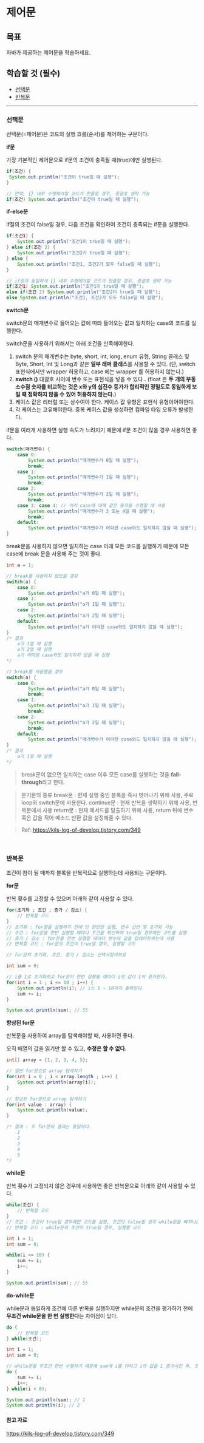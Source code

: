 # 제어문

## 목표

자바가 제공하는 제어문을 학습하세요.

## 학습할 것 (필수)

* [선택문](#선택문)
* [반복문](#반복문)

---

### 선택문

선택문(=제어문)은 코드의 실행 흐름(순서)를 제어하는 구문이다.

**if문**

가장 기본적인 제어문으로 if문의 조건이 충족될 때(true)에만 실행된다.

```java
if(조건) {
 System.out.println("조건이 true일 때 실행");
}

// 만약, {} 내부 수행해야할 코드가 한줄일 경우, 중괄호 생략 가능
if(조건) System.out.println("조건이 true일 때 실행");
```

**if-else문**

if절의 조건이 false일 경우, 다음 조건을 확인하여 조건이 충족되는 if문을 실행한다.

```java
if(조건1) {
	System.out.println("조건1이 true일 때 실행");
} else if(조건 2) {
	System.out.println("조건2가 true일 때 실행");
} else {
    System.out.println("조건1, 조건2가 모두 false일 때 실행");
}

// if문과 동일하게 {} 내부 수행해야할 코드가 한줄일 경우, 중괄호 생략 가능
if(조건1) System.out.println("조건1이 true일 때 실행");
else if(조건 2) System.out.println("조건2이 true일 때 실행");
else System.out.println("조건1, 조건2가 모두 false일 때 실행");
```

**switch문**

switch문의 매개변수로 들어오는 값에 따라 들어오는 값과 일치하는 case의 코드를 실행한다.

switch문을 사용하기 위해서는 아래 조건을 만족해야한다.

1.  switch 문의 매개변수는 byte, short, int, long, enum 유형, String 클래스 및 Byte, Short, Int 및 Long과 같은 **일부 래퍼 클래스**를 사용할 수 있다. (단, switch 표현식에서만 wrapper 허용하고, case 에는 wrapper 를 허용하지 않는다.)
2. **switch ()** 대괄호 사이에 변수 또는 표현식을 넣을 수 있다 **.** (float 은 **두** **개의 부동 소수점 숫자를 비교하는 것은 x와 y의 십진수 등가가 합리적인 정밀도로 동일하게 보일 때 정확하지 않을 수** **있어 허용하지 않는다.**)
3. 케이스 값은 리터럴 또는 상수여야 한다. 케이스 값 유형은 표현식 유형이어야한다.
4. 각 케이스는 고유해야한다. 중복 케이스 값을 생성하면 컴파일 타임 오류가 발생한다.

if문을 여러개 사용하면 실행 속도가 느려지기 때문에 if문 조건이 많을 경우 사용하면 좋다.

```java
switch(매개변수) {
	case 0:
		System.out.println("매개변수가 0일 때 실행");
        break;
	case 1:
        System.out.println("매개변수가 1일 때 실행");
        break;
	case 2:
        System.out.println("매개변수가 2일 때 실행");
        break;
    case 3: case 4: // 여러 case에 대해 같은 동작을 수행할 때 사용
        System.out.println("매개변수가 3 또는 4일 때 실행");
        break;
	default:
        System.out.println("매개변수가 어떠한 case와도 일치하지 않을 때 실행");
}
```

break문을 사용하지 않으면 일치하는 case 아래 모든 코드를 실행하기 때문에 모든 case에 break 문을 사용해 주는 것이 좋다.

```java
int a = 1;

// break를 사용하지 않았을 경우
switch(a) {
	case 0:
		System.out.println("a가 0일 때 실행");
	case 1:
        System.out.println("a가 1일 때 실행");
	case 2:
        System.out.println("a가 2일 때 실행");
	default:
        System.out.println("a가 어떠한 case와도 일치하지 않을 때 실행");
}
/* 결과
	a가 1일 때 실행
	a가 2일 때 실행
	a가 어떠한 case와도 일치하지 않을 때 실행
*/

// break를 사용했을 경우
switch(a) {
	case 0:
		System.out.println("a가 0일 때 실행");
        break;
	case 1:
        System.out.println("a가 1일 때 실행");
        break;
	case 2:
        System.out.println("a가 2일 때 실행");
        break;
	default:
        System.out.println("매개변수가 어떠한 case와도 일치하지 않을 때 실행");
}
/* 결과
	a가 1일 때 실행
*/
```

> break문이 없으면 일치하는 case 이후 모든 case를 실행하는 것을 **fall-through**라고 한다.

> 분기문의 종류
> break문 : 현재 실행 중인 블록을 즉시 벗어나기 위해 사용, 주로 loop와 switch문에 사용한다.
> continue문 : 현재 반복을 생략하기 위해 사용, 반복문에서 사용
> return문 : 현재 메서드를 탈출하기 위해 사용, return 뒤에 변수 혹은 값을 적어 메소드 반환 값을 설정해줄 수 있다.

> Ref: https://kils-log-of-develop.tistory.com/349

<br/>

### 반복문

조건이 참이 될 때까지 블록을 반복적으로 실행하는데 사용되는 구문이다.

**for문**

반복 횟수를 고정할 수 있으며 아래와 같이 사용할 수 있다.

```java
for(초기화 ; 조건 ; 증가 / 감소) {
	// 반복할 코드
}
// 초기화 : for문을 실행하기 전에 단 한번만 실행, 변수 선언 및 초기화 가능
// 조건 : for문을 한번 실행할 때마다 조건을 확인하여 true일 경우에만 코드를 실행
// 증가 / 감소 : for문을 한번 실행할 때마다 변수의 값을 업데이트하는데 사용
// 반복할 코드 : for문의 조건이 true일 경우, 실행할 코드

// for문의 초기화, 조건, 증가 / 감소는 선택사항이므로 
```

```java
int sum = 0;

// i를 1로 초기화하고 for문이 한번 실행될 때마다 i의 값이 1씩 증가한다.
for(int i = 1 ; i <= 10 ; i++) {
    System.out.println(i); // i는 1 ~ 10까지 출력된다.
	sum += i;
}

System.out.println(sum); // 55
```

**향상된 for문**

반복문을 사용하여 array를 탐색해야할 때, 사용하면 좋다.

오직 배열의 값을 읽기만 할 수 있고, **수정은 할 수 없다.**

```java
int[] array = {1, 2, 3, 4, 5};

// 일반 for문으로 array 탐색하기
for(int i = 0 ; i < array.length ; i++) {
    System.out.println(array[i]);
}

// 향상된 for문으로 array 탐색하기
for(int value : array) {
    System.out.println(value);
}

/* 결과 : 두 for문의 결과는 동일하다.
	1
	2
	3
	4
	5
*/
```

**while문**

반복 횟수가 고정되지 않은 경우에 사용하면 좋은 반복문으로 아래와 같이 사용할 수 있다.

```java
while(조건) {
	// 반복할 코드
}
// 조건 : 조건이 true일 경우에만 코드를 실행, 조건이 false일 경우 while문을 빠져나옴
// 반복할 코드 : while문의 조건이 true일 경우, 실행할 코드
```

```java
int i = 1;
int sum = 0;

while(i <= 10) {
	sum += i;
    i++;
}

System.out.println(sum); // 55
```

**do-while문**

while문과 동일하게 조건에 따른 반복을 실행하지만 while문의 조건을 평가하기 전에 **무조건 while문을 한 번 실행한다**는 차이점이 있다.

```java
do {
	// 반복할 코드
} while(조건);
```

```java
int i = 1;
int sum = 0;

// while문을 무조건 한번 수행하기 때문에 sum에 i를 더하고 i의 값을 1 증가시킨 후, 조건을 확인한다.
do {
	sum += i;
	i++;
} while(i < 0);

System.out.println(sum); // 1
System.out.println(i); // 2
```

#### 참고 자료

https://kils-log-of-develop.tistory.com/349